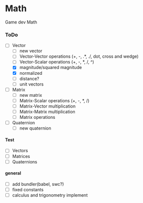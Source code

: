 # Math

Game dev Math

### ToDo

- [ ] Vector
  - [ ] new vector
  - [ ] Vector-Vector operations (+, -, .\*, ./, dot, cross and wedge)
  - [ ] Vector-Scalar operations (+, -, \*, /, ^)
  - [x] magnitude/squared magnitude
  - [x] normalized
  - [ ] distance?
  - [ ] unit vectors
- [ ] Matrix
  - [ ] new matrix
  - [ ] Matrix-Scalar operations (+, -, \*, /)
  - [ ] Matrix-Vector multiplication
  - [ ] Matrix-Matrix multiplication
  - [ ] Matrix operations
- [ ] Quaternion
  - [ ] new quaternion

#### Test

- [ ] Vectors
- [ ] Matrices
- [ ] Quaternions

#### general

- [ ] add bundler(babel, swc?)
- [ ] fixed constants
- [ ] calculus and trigonometry implement
